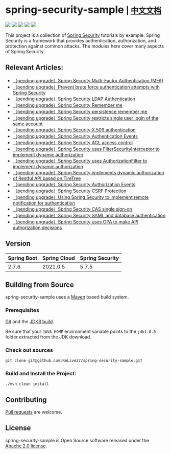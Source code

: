 # <font size="6p">spring-security-sample</font> <font size="5p">  | [中文文档](README.md)</font>

<p align="left">
	<a href="https://github.com/ReLive27/spring-security-sample/stargazers"><img src="https://img.shields.io/github/stars/ReLive27/spring-security-sample?style=flat-square&logo=GitHub"></a>
	<a href="https://github.com/ReLive27/spring-security-sample/network/members"><img src="https://img.shields.io/github/forks/ReLive27/spring-security-sample?style=flat-square&logo=GitHub"></a>
	<a href="https://github.com/ReLive27/spring-security-sample/watchers"><img src="https://img.shields.io/github/watchers/ReLive27/spring-security-sample?style=flat-square&logo=GitHub"></a>
	<a href="https://github.com/ReLive27/spring-security-sample/issues"><img src="https://img.shields.io/github/issues/ReLive27/spring-security-sample.svg?style=flat-square&logo=GitHub"></a>
	<a href="https://github.com/ReLive27/spring-security-sample/blob/master/LICENSE"><img src="https://img.shields.io/github/license/ReLive27/spring-security-sample.svg?style=flat-square"></a>
</p>

This project is a collection of [Spring Security](https://spring.io/projects/spring-security) tutorials by example.
Spring Security is a framework that provides authentication, authorization, and protection against common attacks. The
modules here cover many aspects of Spring Security.

## Relevant Articles:

- [（pending upgrade）Spring Security Multi-Factor Authentication (MFA)]()
- [（pending upgrade）Prevent brute force authentication attempts with Spring Security]()
- [（pending upgrade）Spring Security LDAP Authentication]()
- [（pending upgrade）Spring Security Remember me]()
- [（pending upgrade）Spring Security persistence remember me]()
- [（pending upgrade）Spring Security restricts single user login of the same account]()
- [（pending upgrade）Spring Security X.509 authentication]()
- [（pending upgrade）Spring Security Authentication Events]()
- [（pending upgrade）Spring Security ACL access control]()
- [（pending upgrade）Spring Security uses FilterSecurityInterceptor to implement dynamic authorization]()
- [（pending upgrade）Spring Security uses AuthorizationFilter to implement dynamic authorization]()
- [（pending upgrade）Spring Security implements dynamic authorization of Restful API based on TireTree]()
- [（pending upgrade）Spring Security Authorization Events]()
- [（pending upgrade）Spring Security CSRF Protection]()
- [（pending upgrade）Using Spring Security to implement remote notification for authentication]()
- [（pending upgrade）Spring Security CAS single sign-on]()
- [（pending upgrade）Spring Security SAML and database authentication]()
- [（pending upgrade）Spring Security uses OPA to make API authorization decisions]()

## Version

| Spring Boot   | Spring Cloud   |  Spring Security   |
| ---------------- | ----------------- | ------    |
| 2.7.6           | 2021.0.5          |  5.7.5  |

## Building from Source

spring-security-sample uses a [Maven](https://maven.apache.org/) based build system.

### Prerequisites

[Git](https://help.github.com/set-up-git-redirect) and
the [JDK8 build](https://www.oracle.com/technetwork/java/javase/downloads).

Be sure that your `JAVA_HOME` environment variable points to the `jdk1.8.0` folder extracted from the JDK download.

### Check out sources

```
git clone git@github.com:ReLive27/spring-security-sample.git
```

### Build and Install the Project:

```
./mvn clean install
```

## Contributing

[Pull requests](https://help.github.com/articles/creating-a-pull-request) are welcome.

## License

spring-security-sample is Open Source software released under the
[Apache 2.0 license](https://www.apache.org/licenses/LICENSE-2.0.html).
